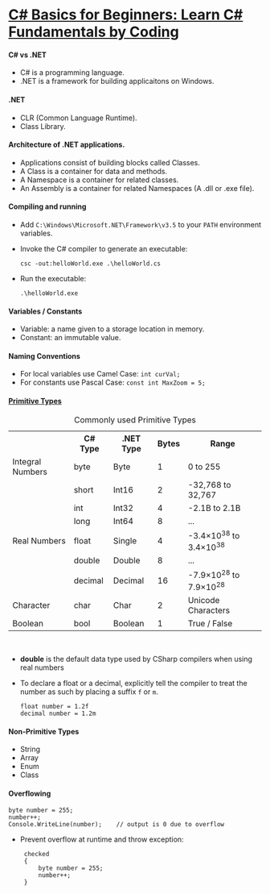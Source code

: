 <link rel="stylesheet" type="text/css" media="all" href="markdown_styles.css" />

<a href="https://www.udemy.com/course/csharp-tutorial-for-beginners/" target="_blank"><h1>C# Basics for Beginners: Learn C# Fundamentals by Coding</h1></a>

#### C# vs .NET
- C# is a programming language.
- .NET is a framework for building applicaitons on Windows.

#### .NET
- CLR (Common Language Runtime).
- Class Library.

#### Architecture of .NET applications.
- Applications consist of building blocks called Classes.
- A Class is a container for data and methods.
- A Namespace is a container for related classes.
- An Assembly is a container for related Namespaces (A .dll or .exe file).

#### Compiling and running
- Add `C:\Windows\Microsoft.NET\Framework\v3.5` to your `PATH`  environment variables.

- Invoke the C# compiler to generate an executable:

      csc -out:helloWorld.exe .\helloWorld.cs

- Run the executable:

      .\helloWorld.exe

#### Variables / Constants
- Variable: a name given to a storage location in memory.
- Constant: an immutable value.

#### Naming Conventions
- For local variables use Camel Case: `int curVal;`
- For constants use Pascal Case: `const int MaxZoom = 5;`


<a href="https://docs.microsoft.com/en-us/dotnet/csharp/tour-of-csharp/types-and-variables" target="_blank"><h4>Primitive Types</h4></a>
<div class="tableDiv">
  <table>
    <caption>Commonly used Primitive Types</caption>
    <tr>
      <th></th>
      <th>C# Type</th>
      <th>.NET Type</th>
      <th>Bytes</th>
      <th>Range</th>
    </tr>
    <tr>
      <td>Integral Numbers</td>
      <td>byte</td>
      <td>Byte</td>
      <td>1</td>
      <td>0 to 255</td>
    </tr>
    <tr>
      <td></td>
      <td>short</td>
      <td>Int16</td>
      <td>2</td>
      <td>-32,768 to 32,767</td>
    </tr>
    <tr>
      <td></td>
      <td>int</td>
      <td>Int32</td>
      <td>4</td>
      <td>-2.1B to 2.1B</td>
    </tr>
    <tr>
      <td></td>
      <td>long</td>
      <td>Int64</td>
      <td>8</td>
      <td>...</td>
    </tr>
    <tr>
      <td>Real Numbers</td>
      <td>float</td>
      <td>Single</td>
      <td>4</td>
      <td>-3.4&times;10<sup>38</sup> to 3.4&times;10<sup>38</sup></td>
    </tr>
    <tr>
      <td></td>
      <td>double</td>
      <td>Double</td>
      <td>8</td>
      <td>...</td>
    </tr>
    <tr>
      <td></td>
      <td>decimal</td>
      <td>Decimal</td>
      <td>16</td>
      <td>-7.9&times;10<sup>28</sup> to 7.9&times;10<sup>28</sup></td>
    </tr>
    <tr>
      <td>Character</td>
      <td>char</td>
      <td>Char</td>
      <td>2</td>
      <td>Unicode Characters</td>
    </tr>
    <tr>
      <td>Boolean</td>
      <td>bool</td>
      <td>Boolean</td>
      <td>1</td>
      <td>True / False</td>
    </tr>
  </table>
</div>

<br/>

- **double** is the default data type used by CSharp compilers when using real numbers
- To declare a float or a decimal, explicitly tell the compiler to treat the number as such by placing a suffix `f` or `m`.

      float number = 1.2f
      decimal number = 1.2m

#### Non-Primitive Types
- String
- Array
- Enum
- Class

#### Overflowing
    byte number = 255;
    number++;
    Console.WriteLine(number);    // output is 0 due to overflow

 - Prevent overflow at runtime and throw exception:

        checked
        {
            byte number = 255;
            number++;
        }
